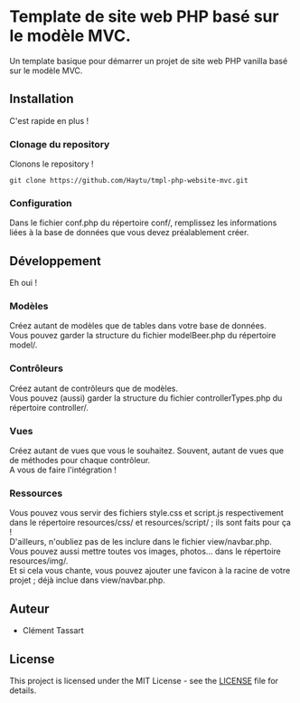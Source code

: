 # Template de site web PHP basé sur le modèle MVC.
Un template basique pour démarrer un projet de site web PHP vanilla basé sur le modèle MVC.

## Installation
C'est rapide en plus !

### Clonage du repository
Clonons le repository !

```
git clone https://github.com/Haytu/tmpl-php-website-mvc.git
```

### Configuration

Dans le fichier conf.php du répertoire conf/, remplissez les informations liées à la base de données que vous devez préalablement créer.

## Développement
Eh oui !

### Modèles
Créez autant de modèles que de tables dans votre base de données.  
Vous pouvez garder la structure du fichier modelBeer.php du répertoire model/.

### Contrôleurs
Créez autant de contrôleurs que de modèles.  
Vous pouvez (aussi) garder la structure du fichier controllerTypes.php du répertoire controller/.

### Vues
Créez autant de vues que vous le souhaitez. Souvent, autant de vues que de méthodes pour chaque contrôleur.  
A vous de faire l'intégration !

### Ressources
Vous pouvez vous servir des fichiers style.css et script.js respectivement dans le répertoire resources/css/ et resources/script/ ; ils sont faits pour ça !  
D'ailleurs, n'oubliez pas de les inclure dans le fichier view/navbar.php.  
Vous pouvez aussi mettre toutes vos images, photos... dans le répertoire resources/img/.  
Et si cela vous chante, vous pouvez ajouter une favicon à la racine de votre projet ; déjà inclue dans view/navbar.php.

## Auteur

* Clément Tassart

## License

This project is licensed under the MIT License - see the [LICENSE](LICENSE) file for details.

